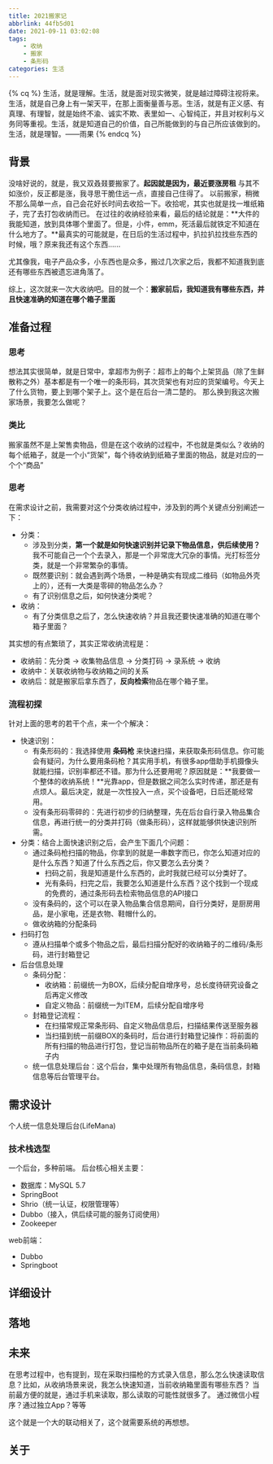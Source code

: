 ```yaml
---
title: 2021搬家记
abbrlink: 44fb5d01
date: 2021-09-11 03:02:08
tags:
    - 收纳
    - 搬家
    - 条形码
categories: 生活
---
```

{% cq %}
生活，就是理解。生活，就是面对现实微笑，就是越过障碍注视将来。生活，就是自己身上有一架天平，在那上面衡量善与恶。生活，就是有正义感、有真理、有理智，就是始终不渝、诚实不欺、表里如一、心智纯正，并且对权利与义务同等重视。生活，就是知道自己的价值，自己所能做到的与自己所应该做到的。生活，就是理智。——雨果
{% endcq %}

## 背景
没啥好说的，就是，我又双叒叕要搬家了。**起因就是因为，最近要涨房租**
与其不如涨价，反正都是涨，我寻思干脆住远一点，直接自己住得了。
以前搬家，稍微不那么简单一点，自己会花好长时间去收拾一下。收拾呢，其实也就是找一堆纸箱子，完了去打包收纳而已。
在过往的收纳经验来看，最后的结论就是：**大件的我能知道，放到具体哪个里面了。但是，小件，emm，死活最后就铁定不知道在什么地方了。**最真实的可能就是，在日后的生活过程中，扒拉扒拉找些东西的时候，哦？原来我还有这个东西......
<!-- more -->
尤其像我，电子产品众多，小东西也是众多，搬过几次家之后，我都不知道我到底还有哪些东西被遗忘进角落了。

综上，这次就来一次大收纳吧。目的就一个：**搬家前后，我知道我有哪些东西，并且快速准确的知道在哪个箱子里面**

## 准备过程
### 思考
想法其实很简单，就是日常中，拿超市为例子：超市上的每个上架货品（除了生鲜散称之外）基本都是有一个唯一的条形码，其次货架也有对应的货架编号。今天上了什么货物，要上到哪个架子上。这个是在后台一清二楚的。
那么换到我这次搬家场景，我要怎么做呢？
### 类比
搬家虽然不是上架售卖物品，但是在这个收纳的过程中，不也就是类似么？收纳的每个纸箱子，就是一个小“货架”，每个待收纳到纸箱子里面的物品，就是对应的一个个“商品”
### 思考
在需求设计之前，我需要对这个分类收纳过程中，涉及到的两个关键点分别阐述一下：
- 分类：
    + 涉及到分类，**第一个就是如何快速识别并记录下物品信息，供后续使用？** 我不可能自己一个个去录入，那是一个非常庞大冗杂的事情。光打标签分类，就是一个非常繁杂的事情。
    + 既然要识别：就会遇到两个场景，一种是确实有现成二维码（如物品外壳上的），还有一大类是零碎的物品怎么办？
    + 有了识别信息之后，如何快速分类呢？
- 收纳：
    + 有了分类信息之后了，怎么快速收纳？并且我还要快速准确的知道在哪个箱子里面？

其实想的有点繁琐了，其实正常收纳流程是：
- 收纳前：先分类 -> 收集物品信息 -> 分类打码 -> 录系统 -> 收纳
- 收纳中：关联收纳物与收纳箱之间的关系
- 收纳后：就是搬家后拿东西了，**反向检索**物品在哪个箱子里。

### 流程初探
针对上面的思考的若干个点，来一个个解决：
- 快速识别：
    + 有条形码的：我选择使用 **条码枪** 来快速扫描，来获取条形码信息。你可能会有疑问，为什么要用条码枪？其实用手机，有很多app借助手机摄像头就能扫描，识别率都还不错。那为什么还要用呢？原因就是：**我要做一个整体的收纳系统！**光靠app，但是数据之间怎么实时传递，那还是有点烦人。最后决定，就是一次性投入一点，买个设备吧，日后还能经常用。
    + 没有条形码零碎的：先进行初步的归纳整理，先在后台自行录入物品集合信息，再进行统一的分类并打码（做条形码），这样就能够供快速识别所需。
- 分类：结合上面快速识别之后，会产生下面几个问题：
    + 通过条码枪扫描的物品，你拿到的就是一串数字而已，你怎么知道对应的是什么东西？知道了什么东西之后，你又要怎么去分类？
        * 扫码之前，我是知道是什么东西的，此时我就已经可以分类好了。
        * 光有条码，扫完之后，我要怎么知道是什么东西？这个找到一个现成的免费的，通过条形码去检索物品信息的API接口
    + 没有条码的，这个可以在录入物品集合信息期间，自行分类好，是厨房用品，是小家电，还是衣物、鞋帽什么的。
    + 做收纳箱的分配条码
- 扫码打包
    + 遵从扫描单个或多个物品之后，最后扫描分配好的收纳箱子的二维码/条形码，进行封箱登记
- 后台信息处理
    + 条码分配：
        * 收纳箱：前缀统一为BOX，后续分配自增序号，总长度待研究设备之后再定义修改
        * 自定义物品：前缀统一为ITEM，后续分配自增序号
    + 封箱登记流程：
        * 在扫描常规正常条形码、自定义物品信息后，扫描结果传送至服务器
        * 当扫描到统一前缀BOX的条码时，后台进行封箱登记操作：将前面的所有扫描的物品进行打包，登记当前物品所在的箱子是在当前条码箱子内
    + 统一信息处理后台：这个后台，集中处理所有物品信息，条码信息，封箱信息等后台管理平台。
## 需求设计
个人统一信息处理后台(LifeMana)
### 技术栈选型
一个后台，多种前端。
后台核心相关主要：
- 数据库：MySQL 5.7
- SpringBoot
- Shrio（统一认证，权限管理等）
- Dubbo（接入，供后续可能的服务订阅使用）
- Zookeeper

web前端：
- Dubbo
- Springboot


## 详细设计

## 落地

## 未来
在思考过程中，也有提到，现在采取扫描枪的方式录入信息，那么怎么快速读取信息？比如，从收纳场景来说，我怎么快速知道，当前收纳箱里面有哪些东西？
当前最方便的就是，通过手机来读取，那么读取的可能性就很多了。
通过微信小程序？通过独立App？等等

这个就是一个大的联动相关了，这个就需要系统的再想想。

## 关于 
